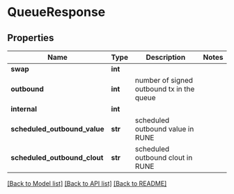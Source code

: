 # QueueResponse

## Properties
Name | Type | Description | Notes
------------ | ------------- | ------------- | -------------
**swap** | **int** |  | 
**outbound** | **int** | number of signed outbound tx in the queue | 
**internal** | **int** |  | 
**scheduled_outbound_value** | **str** | scheduled outbound value in RUNE | 
**scheduled_outbound_clout** | **str** | scheduled outbound clout in RUNE | 

[[Back to Model list]](../README.md#documentation-for-models) [[Back to API list]](../README.md#documentation-for-api-endpoints) [[Back to README]](../README.md)

